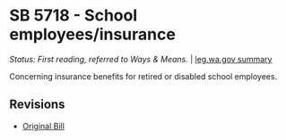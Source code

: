 # SB 5718 - School employees/insurance
*Status: First reading, referred to Ways & Means.* | [leg.wa.gov summary](https://app.leg.wa.gov/billsummary?BillNumber=5718&Year=2021)

Concerning insurance benefits for retired or disabled school employees.

## Revisions
* [Original Bill](1/)